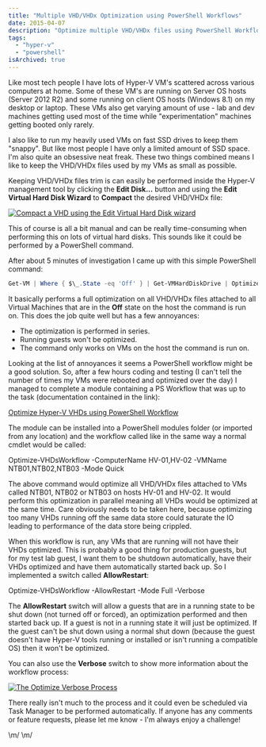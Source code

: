 ```yaml
---
title: "Multiple VHD/VHDx Optimization using PowerShell Workflows"
date: 2015-04-07
description: "Optimize multiple VHD/VHDx files using PowerShell Workflows."
tags:
  - "hyper-v"
  - "powershell"
isArchived: true
---
```


Like most tech people I have lots of Hyper-V VM's scattered across various computers at home. Some of these VM's are running on Server OS hosts (Server 2012 R2) and some running on client OS hosts (Windows 8.1) on my desktop or laptop. These VMs also get varying amount of use - lab and dev machines getting used most of the time while "experimentation" machines getting booted only rarely.

I also like to run my heavily used VMs on fast SSD drives to keep them "snappy". But like most people I have only a limited amount of SSD space. I'm also quite an obsessive neat freak. These two things combined means I like to keep the VHD/VHDx files used by my VMs as small as possible.

Keeping VHD/VHDx files trim is can easily be performed inside the Hyper-V management tool by clicking the **Edit Disk...** button and using the **Edit Virtual Hard Disk Wizard** to **Compact** the desired VHD/VHDx file:

[![Compact a VHD using the Edit Virtual Hard Disk wizard](/assets/images/screenshots/ss_hyperv_compactvhd.png)](/assets/images/screenshots/ss_hyperv_compactvhd.png)

This of course is all a bit manual and can be really time-consuming when performing this on lots of virtual hard disks. This sounds like it could be performed by a PowerShell command.

After about 5 minutes of investigation I came up with this simple PowerShell command:

```powershell
Get-VM | Where { $\_.State -eq 'Off' } | Get-VMHardDiskDrive | Optimize-VHD -Mode Full
```

It basically performs a full optimization on all VHD/VHDx files attached to all Virtual Machines that are in the **Off** state on the host the command is run on. This does the job quite well but has a few annoyances:

- The optimization is performed in series.
- Running guests won't be optimized.
- The command only works on VMs on the host the command is run on.

Looking at the list of annoyances it seems a PowerShell workflow might be a good solution. So, after a few hours coding and testing (I can't tell the number of times my VMs were rebooted and optimized over the day) I managed to complete a module containing a PS Workflow that was up to the task (documentation contained in the link):

[Optimize Hyper-V VHDs using PowerShell Workflow](https://gallery.technet.microsoft.com/scriptcenter/Optimize-Hyper-V-VHDs-20e24fb7http:// "Optimize Hyper-V VHDs using PowerShell Workflow")

The module can be installed into a PowerShell modules folder (or imported from any location) and the workflow called like in the same way a normal cmdlet would be called:

Optimize-VHDsWorkflow -ComputerName HV-01,HV-02 -VMName NTB01,NTB02,NTB03 -Mode Quick

The above command would optimize all VHD/VHDx files attached to VMs called NTB01, NTB02 or NTB03 on hosts HV-01 and HV-02. It would perform this optimization in parallel meaning all VHDs would be optimized at the same time. Care obviously needs to be taken here, because optimizing too many VHDs running off the same data store could saturate the IO leading to performance of the data store being crippled.

When this workflow is run, any VMs that are running will not have their VHDs optimized. This is probably a good thing for production guests, but for my test lab guest, I want them to be shutdown automatically, have their VHDs optimized and have them automatically started back up. So I implemented a switch called **AllowRestart**:

Optimize-VHDsWorkflow -AllowRestart -Mode Full -Verbose

The **AllowRestart** switch will allow a guests that are in a running state to be shut down (not turned off or forced), an optimization performed and then started back up. If a guest is not in a running state it will just be optimized. If the guest can't be shut down using a normal shut down (because the guest doesn't have Hyper-V tools running or installed or isn't running a compatible OS) then it won't be optimized.

You can also use the **Verbose** switch to show more information about the workflow process:

[![The Optimize Verbose Process](/assets/images/screenshots/ss_hyperv_optimize-vhdsworkflow_process.png)](/assets/images/screenshots/ss_hyperv_optimize-vhdsworkflow_process.png)

There really isn't much to the process and it could even be scheduled via Task Manager to be performed automatically. If anyone has any comments or feature requests, please let me know - I'm always enjoy a challenge!

\\m/ \\m/
